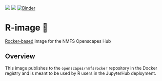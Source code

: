 ![](https://img.shields.io/docker/image-size/openscapes/rocker?sort=date) <a href="https://hub.docker.com/repository/docker/openscapes/rocker/tags?page=1&ordering=last_updated"><img src="https://img.shields.io/docker/v/openscapes/rocker"></a> [![Binder](https://mybinder.org/badge_logo.svg)](https://mybinder.org/v2/gh/nmfs-openscapes/R-image/HEAD)

# R-image 🚀

[Rocker-based](https://hub.docker.com/r/rocker/geospatial) image for the NMFS Openscapes Hub


## Overview

This image publishes to the `openscapes/nmfsrocker` repository in the Docker registry and is meant to be used by R users in the JupyterHub deployment.
